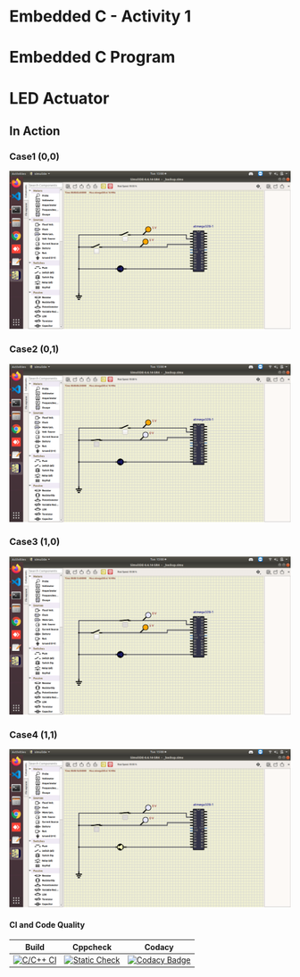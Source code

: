 # Embedded C - Activity 1
# Embedded C Program 
# LED Actuator

## In Action

### Case1 (0,0)
![OFF](simulation/Case1.png)

### Case2 (0,1)
![OFF](simulation/Case2.png)

### Case3 (1,0)
![OFF](simulation/Case3.png)

### Case4 (1,1)
![On](simulation/Case4.png)



#### CI and Code Quality

|Build|Cppcheck|Codacy|
|:--:|:--:|:--:|
|[![C/C++ CI](https://github.com/shivani-11318/mr.librarian/actions/workflows/c-build.yml/badge.svg)](https://github.com/shivani-11318/mr.librarian/actions/workflows/c-build.yml)| [![Static Check](https://github.com/shivani-11318/mr.librarian/actions/workflows/cppcheck.yml/badge.svg)](https://github.com/shivani-11318/mr.librarian/actions/workflows/cppcheck.yml)|[![Codacy Badge](https://app.codacy.com/project/badge/Grade/643b7ca2b2dc4daba1e700c216bb87d9)](https://app.codacy.com/gh//Emb-C/dashboard)|
